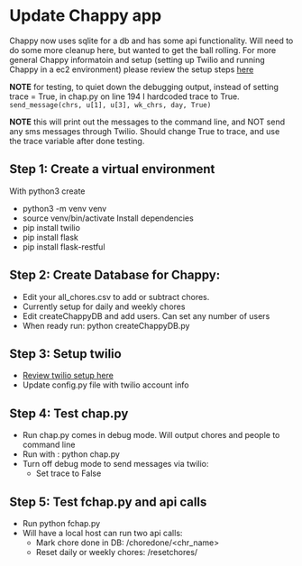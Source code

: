 # Update Chappy app
Chappy now uses sqlite for a db and has some api functionality. Will need to do some more cleanup here, but wanted to get the ball rolling.
For more general Chappy informatoin and setup (setting up Twilio and running Chappy in a ec2 environment) please review the setup steps [here](https://github.com/zstall/chappy)

**NOTE** for testing, to quiet down the debugging output, instead of setting trace = True, in chap.py on line 194 I hardcoded trace to True.
`send_message(chrs, u[1], u[3], wk_chrs, day, True)`

**NOTE** this will print out the messages to the command line, and NOT send any sms messages through Twilio. Should change True to trace, and use the trace variable after done testing.

## Step 1: Create a virtual environment
With python3 create 
- python3 -m venv venv
- source venv/bin/activate
Install dependencies
- pip install twilio
- pip install flask
- pip install flask-restful

## Step 2: Create Database for Chappy:
- Edit your all_chores.csv to add or subtract chores. 
- Currently setup for daily and weekly chores
- Edit createChappyDB and add users. Can set any number of users
- When ready run: python createChappyDB.py

## Step 3: Setup twilio
- [Review twilio setup here](https://github.com/zstall/chapp)
- Update config.py file with twilio account info

## Step 4: Test chap.py
- Run chap.py comes in debug mode. Will output chores and people to command line
- Run with : python chap.py
- Turn off debug mode to send messages via twilio:
    - Set trace to False

## Step 5: Test fchap.py and api calls
- Run python fchap.py
- Will have a local host can run two api calls:
    - Mark chore done in DB: /choredone/<chr_name>
    - Reset daily or weekly chores: /resetchores/<sched>
